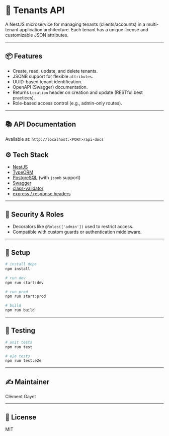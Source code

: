 # 🏢 Tenants API

A NestJS microservice for managing tenants (clients/accounts) in a multi-tenant application architecture. Each tenant has a unique license and customizable JSON attributes.

---

## 📦 Features

* Create, read, update, and delete tenants.
* JSONB support for flexible `attributes`.
* UUID-based tenant identification.
* OpenAPI (Swagger) documentation.
* Returns `Location` header on creation and update (RESTful best practices).
* Role-based access control (e.g., admin-only routes).

---

## 📚 API Documentation

Available at: `http://localhost:<PORT>/api-docs`

## ⚙️ Tech Stack

* [NestJS](https://nestjs.com/)
* [TypeORM](https://typeorm.io/)
* [PostgreSQL](https://www.postgresql.org/) (with `jsonb` support)
* [Swagger](https://swagger.io/)
* [class-validator](https://github.com/typestack/class-validator)
* [express / response headers](https://expressjs.com/)

---

## 🔐 Security & Roles

* Decorators like `@Roles(['admin'])` used to restrict access.
* Compatible with custom guards or authentication middleware.

---

## 🧠 Setup

```bash
# install deps
npm install

# run dev
npm run start:dev

# run prod
npm run start:prod

# build
npm run build
```

---

## 🧪 Testing

```bash
# unit tests
npm run test

# e2e tests
npm run test:e2e
```

---

## ✍️ Maintainer

Clément Gayet

---

## 📄 License

MIT
